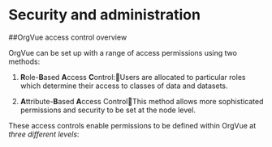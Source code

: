 # Security and administration

##OrgVue access control overview

OrgVue can be set up with a range of access permissions using two methods:

1. **R**ole-**B**ased **A**ccess **C**ontrol:Users are allocated to particular roles which determine their access to classes of data and datasets.

2. **A**ttribute-**B**ased **A**ccess ControlThis method allows more sophisticated permissions and security to be set at the node level.

These access controls enable permissions to be defined within OrgVue at *three different levels*:

